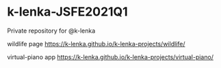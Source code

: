 # k-lenka-JSFE2021Q1
Private repository for @k-lenka

wildlife page
https://k-lenka.github.io/k-lenka-projects/wildlife/

virtual-piano app
https://k-lenka.github.io/k-lenka-projects/virtual-piano/

